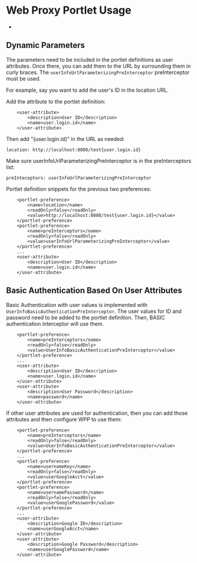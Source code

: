 # Web Proxy Portlet Usage

  - 

## Dynamic Parameters
The parameters need to be included in the portlet definitions as user
attributes. Once there, you can add them to the URL by surrounding them
in curly braces. The `userInfoUrlParameterizingPreInterceptor`
preInterceptor must be used.

For example, say you want to add ihe user's ID in the location URL.

Add the attribute to the portlet definition:

```
    <user-attribute>
        <description>User ID</description>
        <name>user.login.id</name>
    </user-attribute>
```

Then add "{user.login.id}" in the URL as needed:

    location: http://localhost:8080/test{user.login.id}
 
Make sure userInfoUrlParameterizingPreInterceptor is in the
preInterceptors list:

    preInteceptors: userInfoUrlParameterizingPreInterceptor
 
Portlet definition snippets for the previous two preferences:

```
    <portlet-preference>
        <name>location</name>
        <readOnly>false</readOnly>
        <value>http://localhost:8080/test{user.login.id}</value>
    </portlet-preference>
    <portlet-preference>
        <name>preInterceptors</name>
        <readOnly>false</readOnly>
        <value>userInfoUrlParameterizingPreInterceptor</value>
    </portlet-preference>
    ...
    <user-attribute>
        <description>User ID</description>
        <name>user.login.id</name>
    </user-attribute>
```

## Basic Authentication Based On User Attributes
Basic Authentication with user values is implemented with `UserInfoBasicAuthenticationPreInterceptor`.
The user values for ID and password need to be added to the portlet
definition. Then, BASIC authentication interceptor will use them.

```
    <portlet-preference>
        <name>preInterceptors</name>
        <readOnly>false</readOnly>
        <value>UserInfoBasicAuthenticationPreInterceptor</value>
    </portlet-preference>
    ...
    <user-attribute>
        <description>User ID</description>
        <name>user.login.id</name>
    </user-attribute>
    <user-attribute>
        <description>User Password</description>
        <name>password</name>
    </user-attribute>
```

If other user attributes are used for authentication, then you can add
those attributes and then configure WPP to use them:

```
    <portlet-preference>
        <name>preInterceptors</name>
        <readOnly>false</readOnly>
        <value>UserInfoBasicAuthenticationPreInterceptor</value>
    </portlet-preference>
    ...
    <portlet-preference>
        <name>usernameKey</name>
        <readOnly>false</readOnly>
        <value>userGoogleAcct</value>
    </portlet-preference>
    <portlet-preference>
        <name>usernamePassword</name>
        <readOnly>false</readOnly>
        <value>userGooglePassword</value>
    </portlet-preference>
    ...
    <user-attribute>
        <description>Google ID</description>
        <name>userGoogleAcct</name>
    </user-attribute>
    <user-attribute>
        <description>Google Password</description>
        <name>userGooglePassword</name>
    </user-attribute>
```

